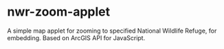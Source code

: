 # nwr-zoom-applet
A simple map applet for zooming to specified National Wildlife Refuge, for embedding. Based on ArcGIS API for JavaScript. 
